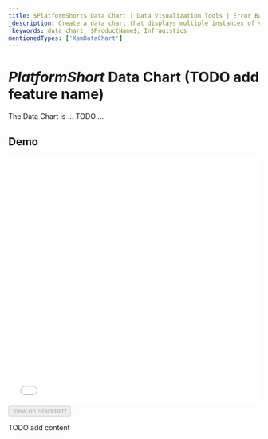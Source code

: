 ```yaml
---
title: $PlatformShort$ Data Chart | Data Visualization Tools | Error Bars | Infragistics
_description: Create a data chart that displays multiple instances of visual elements in the same plot area in order to create composite chart views.
_keywords: data chart, $ProductName$, Infragistics
mentionedTypes: ['XamDataChart']
---
```

# $PlatformShort$ Data Chart (TODO add feature name)

The Data Chart is ... TODO ...

## Demo

<div class="sample-container loading" style="height: 500px">
    <iframe id="data-chart-series-errorbars-iframe" src='{environment:dvDemosBaseUrl}/charts/data-chart-series-errorbars' width="100%" height="100%" seamless frameBorder="0" onload="onXPlatSampleIframeContentLoaded(this);"></iframe>
</div>
<div>
    <button data-localize="stackblitz" disabled class="stackblitz-btn" data-iframe-id="data-chart-series-errorbars-iframe" data-demos-base-url="{environment:dvDemosBaseUrl}">View on StackBlitz
    </button>
<sample-button src="charts/data-chart/series-errorbars"></sample-button>

</div>

<div class="divider--half"></div>


TODO add content
